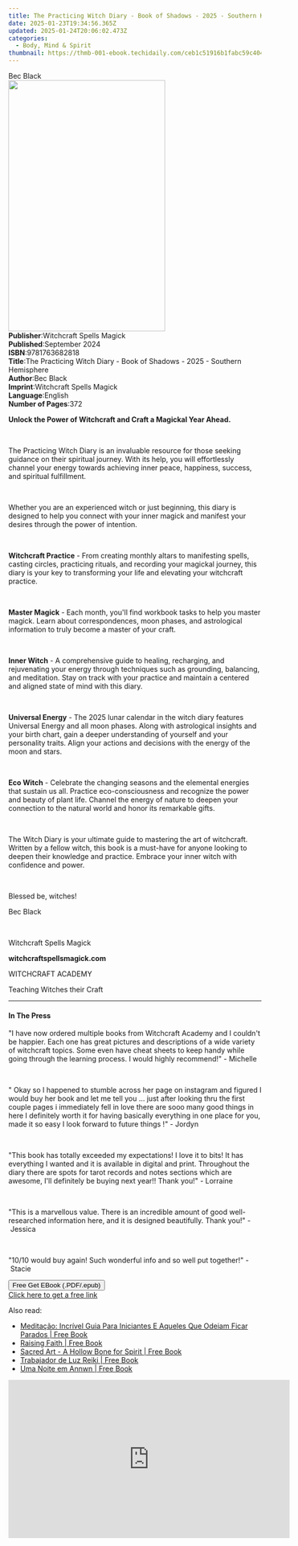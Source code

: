 ```yaml
---
title: The Practicing Witch Diary - Book of Shadows - 2025 - Southern Hemisphere | Free Book
date: 2025-01-23T19:34:56.365Z
updated: 2025-01-24T20:06:02.473Z
categories:
  - Body, Mind & Spirit
thumbnail: https://thmb-001-ebook.techidaily.com/ceb1c51916b1fabc59c404c61c2c374027ef011279f1a84e8a034e7a4c9f8a77.jpg
---
```

<main id="book-container">
  <div class="flex flex-col">
    <div class="book-brief flex-1 py-6 px-4 sm:p-6 md:py-10 md:px-8">
      <!-- brief-->
      <div class="book-brief-main">Bec Black</div>
    </div>
    <div
      class="book-meta-info flex-1 grid gap-4 col-start-1 col-end-3 row-start-1 sm:mb-6 sm:grid-cols-4 lg:gap-6 lg:col-start-2 lg:row-end-6 lg:row-span-6 lg:mb-0"
    >
      <div
        class="book-meta-info-left place-content-center mt-4 p-4 text-sm leading-6 col-start-2 col-span-2 dark:text-slate-400"
      >
        <img
          class="w-full h-500 object-cover rounded-lg sm:h-255 sm:col-span-2 lg:col-span-full"
          src="https://img-001-ebook.techidaily.com/37969d77055bddbc52585e04ca80791ad3d8a37bb11dd5c511210aef63e10624.jpg"
          alt=""
          width="312"
          height="500"
        />
      </div>
      <div
        class="book-meta-info-right mt-2 col-start-1 row-start-2 col-span-3 self-center"
      >
        <!-- meta data  -->
        <div class="flex flex-col px-4 md:px-8">
          <div class="flex-1">
            <strong>Publisher</strong>:<span class="px-2"
              >Witchcraft Spells Magick</span
            >
          </div>
          <div class="flex-1">
            <strong>Published</strong>:<span class="px-2">September 2024</span>
          </div>
          <div class="flex-1">
            <strong>ISBN</strong>:<span class="px-2">9781763682818</span>
          </div>
          <div class="flex-1">
            <strong>Title</strong>:<span class="px-2"
              >The Practicing Witch Diary - Book of Shadows - 2025 - Southern
              Hemisphere</span
            >
          </div>
          <div class="flex-1">
            <strong>Author</strong>:<span class="px-2">Bec Black</span>
          </div>
          <div class="flex-1">
            <strong>Imprint</strong>:<span class="px-2"
              >Witchcraft Spells Magick</span
            >
          </div>
          <div class="flex-1">
            <strong>Language</strong>:<span class="px-2">English</span>
          </div>
          <div class="flex-1">
            <strong>Number of Pages</strong>:<span class="px-2">372</span>
          </div>
        </div>
      </div>
    </div>
    <div class="book-description flex-1 py-6 px-4 sm:p-6 md:py-10 md:px-8">
      <div class="book-description-main">
        <div accordion-content="" id="description">
          <p>
            <strong
              >Unlock the Power of Witchcraft and Craft a Magickal Year
              Ahead.</strong
            >
          </p>
          <p><br /></p>
          <p>
            The Practicing Witch Diary is an invaluable resource for those
            seeking guidance on their spiritual journey. With its help, you will
            effortlessly channel your energy towards achieving inner peace,
            happiness, success, and spiritual fulfillment.
          </p>
          <p><br /></p>
          <p>
            Whether you are an experienced witch or just beginning, this diary
            is designed to help you connect with your inner magick and manifest
            your desires through the power of intention.
          </p>
          <p><br /></p>
          <p>
            <strong>Witchcraft Practice</strong> - From creating monthly altars
            to manifesting spells, casting circles, practicing rituals, and
            recording your magickal journey, this diary is your key to
            transforming your life and elevating your witchcraft practice.
          </p>
          <p><br /></p>
          <p>
            <strong>Master Magick</strong> - Each month, you'll find workbook
            tasks to help you master magick. Learn about correspondences, moon
            phases, and astrological information to truly become a master of
            your craft.
          </p>
          <p><br /></p>
          <p>
            <strong>Inner Witch</strong> - A comprehensive guide to healing,
            recharging, and rejuvenating your energy through techniques such as
            grounding, balancing, and meditation. Stay on track with your
            practice and maintain a centered and aligned state of mind with this
            diary.
          </p>
          <p><br /></p>
          <p>
            <strong>Universal Energy</strong> - The 2025 lunar calendar in the
            witch diary features Universal Energy and all moon phases. Along
            with astrological insights and your birth chart, gain a deeper
            understanding of yourself and your personality traits. Align your
            actions and decisions with the energy of the moon and stars.
          </p>
          <p><br /></p>
          <p>
            <strong>Eco Witch</strong> - Celebrate the changing seasons and the
            elemental energies that sustain us all. Practice eco-consciousness
            and recognize the power and beauty of plant life. Channel the energy
            of nature to deepen your connection to the natural world and honor
            its remarkable gifts.
          </p>
          <p><br /></p>
          <p>
            The Witch Diary is your ultimate guide to mastering the art of
            witchcraft. Written by a fellow witch, this book is a must-have for
            anyone looking to deepen their knowledge and practice. Embrace your
            inner witch with confidence and power.
          </p>
          <p><br /></p>
          <p>Blessed be, witches!</p>
          <p>Bec Black</p>
          <p><br /></p>
          <p>Witchcraft Spells Magick</p>
          <p><strong>witchcraftspellsmagick.com</strong></p>
          <p>WITCHCRAFT ACADEMY</p>
          <p>Teaching Witches their Craft</p>
        </div>
        <div class="accordion-fader"></div>
      </div>
    </div>
    <div class="book-excerpts flex-1 py-6 px-4 sm:p-6 md:py-10 md:px-8">
      <!-- excerpts-->
      <div class="book-excerpts-main">
        <hr />
        <h4 class="placeholder placeholder-heading">
          <span>In The Press</span>
        </h4>
        <p></p>
        <p>
          "I have now ordered multiple books from Witchcraft Academy and I
          couldn't be happier. Each one has great pictures and descriptions of a
          wide variety of witchcraft topics. Some even have cheat sheets to keep
          handy while going through the learning process. I would highly
          recommend!" -&nbsp;Michelle
        </p>
        <p><br /></p>
        <p>
          " Okay so I happened to stumble across her page on instagram and
          figured I would buy her book and let me tell you ... just after
          looking thru the first couple pages i immediately fell in love there
          are sooo many good things in here I definitely worth it for having
          basically everything in one place for you, made it so easy I look
          forward to future things !" -&nbsp;Jordyn
        </p>
        <p><br /></p>
        <p>
          "This book has totally exceeded my expectations! I love it to bits! It
          has everything I wanted and it is available in digital and print.
          Throughout the diary there are spots for tarot records and notes
          sections which are awesome, I'll definitely be buying next year!!
          Thank you!"&nbsp;- Lorraine
        </p>
        <p><br /></p>
        <p>
          "This is a&nbsp;marvellous&nbsp;value. There is an incredible amount
          of good well-researched information here, and it is designed
          beautifully. Thank you!" -&nbsp;Jessica
        </p>
        <p><br /></p>
        <p>
          "10/10 would buy again! Such wonderful info and so well put together!"
          -&nbsp;Stacie
        </p>
        <p></p>
      </div>
    </div>
    <div
      class="book-about-author flex-1 py-6 px-4 sm:p-6 md:py-10 md:px-8"
    ></div>
    <div class="book-free-get flex-1 py-6 px-4 sm:p-6 md:py-10 md:px-8">
      <button
        id="btn-free-get"
        class="bg-blue-500 hover:bg-blue-700 text-white font-bold py-2 px-4 rounded"
      >
        Free Get EBook (.PDF/.epub)
      </button>
      <div id="countdown-display" class="px-2 text-lg mt-2"></div>
      <a
        id="free-link"
        class="hidden bg-blue-500 hover:bg-blue-700 text-white font-bold py-2 px-4 rounded"
        href="https://www.ebooks.com/en-us/book/211447816/the-practicing-witch-diary-book-of-shadows-2025-southern-hemisphere/bec-black/"
        target="_blank"
        >Click here to get a free link</a
      >
    </div>
    <script>
      let countdownTime = 0;
      let countdownInterval = null;
      document
        .getElementById('btn-free-get')
        .addEventListener('click', startCountdown);
      function startCountdown() {
        countdownTime = new Date().getTime() + 60000 * 3;
        countdownInterval = setInterval(updateCountdown, 1000);
        document.getElementById('btn-free-get').disabled = true;
        document
          .getElementById('btn-free-get')
          .classList.add('bg-gray-500', 'cursor-not-allowed');
      }
      function updateCountdown() {
        let currentTime = new Date().getTime();
        let timeLeft = countdownTime - currentTime;
        let secondsLeft = Math.floor(timeLeft / 1000);
        document.getElementById('countdown-display').innerHTML =
          `Remaining time: ${secondsLeft} seconds.`;
        if (secondsLeft <= 0) {
          clearInterval(countdownInterval);
          document.getElementById('btn-free-get').classList.add('hidden');
          document.getElementById('free-link').classList.remove('hidden');
          document.getElementById('countdown-display').innerHTML = '';
        }
      }
    </script>
  </div>
</main>

<ins class="adsbygoogle"
      style="display:block"
      data-ad-client="ca-pub-7571918770474297"
      data-ad-slot="8358498916"
      data-ad-format="auto"
      data-full-width-responsive="true"></ins>
    

<span class="atpl-alsoreadstyle">Also read:</span>
<div><ul>
<li><a href="https://novels-ebooks.techidaily.com/209634773-9781547573172-meditacao-incrivel-guia-para-iniciantes-e-aqueles-que-odeiam-ficar-parados/"><u>Meditação: Incrível Guia Para Iniciantes E Aqueles Que Odeiam Ficar Parados | Free Book</u></a></li>
<li><a href="https://novels-ebooks.techidaily.com/209630859-9781785358715-raising-faith/"><u>Raising Faith | Free Book</u></a></li>
<li><a href="https://novels-ebooks.techidaily.com/209630861-9781789040395-sacred-art-a-hollow-bone-for-spirit/"><u>Sacred Art - A Hollow Bone for Spirit | Free Book</u></a></li>
<li><a href="https://novels-ebooks.techidaily.com/209634783-9781547535750-trabajador-de-luz-reiki/"><u>Trabajador de Luz Reiki | Free Book</u></a></li>
<li><a href="https://novels-ebooks.techidaily.com/209634762-9781547563661-uma-noite-em-annwn/"><u>Uma Noite em Annwn | Free Book</u></a></li>
</ul></div>

<!-- affiliate ads begin -->
<iframe width="560" height="315" src="https://www.youtube.com/embed/8U3ooyFiAB4?si=yXPQrDhMBEJwN2EZ" title="YouTube video player" frameborder="0" allow="accelerometer; autoplay; clipboard-write; encrypted-media; gyroscope; picture-in-picture; web-share" referrerpolicy="strict-origin-when-cross-origin" allowfullscreen></iframe>
<!-- affiliate ads end -->


